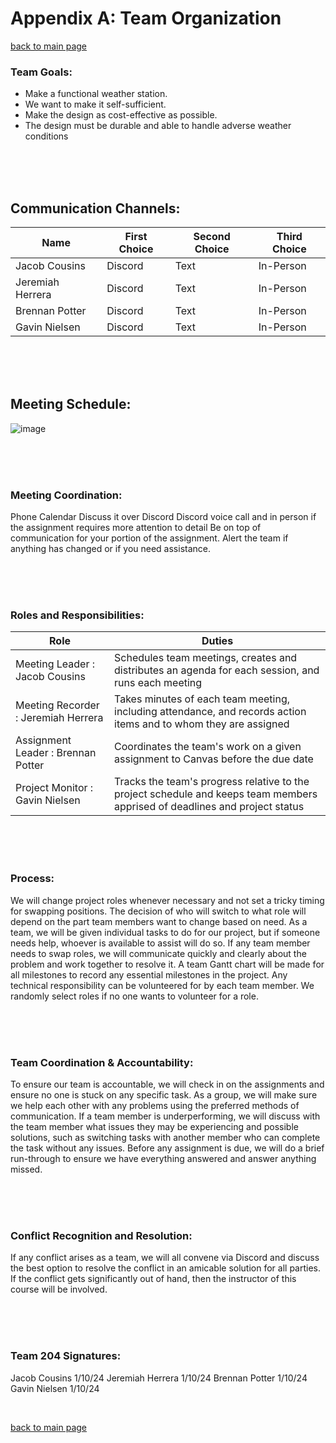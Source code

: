 # Appendix A: Team Organization

[back to main page](/index.md)

### Team Goals:

* Make a functional weather station.
* We want to make it self-sufficient.
* Make the design as cost-effective as possible.
* The design must be durable and able to handle adverse weather conditions

<br>

<br>

<br>

## Communication Channels:

| Name | First Choice | Second Choice | Third Choice |
| ---- | ------------ | ------------- | ------------ | 
| Jacob Cousins | Discord | Text | In-Person |
| Jeremiah Herrera | Discord | Text | In-Person |
| Brennan Potter | Discord | Text | In-Person |
| Gavin Nielsen | Discord | Text | In-Person |

<br>

<br>

<br>


## Meeting Schedule:

![image](https://github.com/EGR-314-Team-204/solarsignal.github.io/assets/157177698/0300b07e-c621-42b0-b83d-2447d21b2e68)

<br>

<br>

<br>


### Meeting Coordination:

Phone Calendar
Discuss it over Discord
Discord voice call and in person if the assignment requires more attention to detail
Be on top of communication for your portion of the assignment. Alert the team if anything has changed or if you need assistance.

<br>

<br>

<br>

### Roles and Responsibilities:
| Role | Duties |
| ---- | ------ |
| Meeting Leader : Jacob Cousins | Schedules team meetings, creates and distributes an agenda for each session, and runs each meeting |
| Meeting Recorder : Jeremiah Herrera | Takes minutes of each team meeting, including attendance, and records action items and to whom they are assigned |
| Assignment Leader : Brennan Potter | Coordinates the team's work on a given assignment to Canvas before the due date |
| Project Monitor : Gavin Nielsen | Tracks the team's progress relative to the project schedule and keeps team members apprised of deadlines and project status |

<br>

<br>

<br>

### Process:

We will change project roles whenever necessary and not set a tricky timing for swapping positions. The decision of who will switch to what role will depend on the part team members want to change based on need. As a team, we will be given individual tasks to do for our project, but if someone needs help, whoever is available to assist will do so. If any team member needs to swap roles, we will communicate quickly and clearly about the problem and work together to resolve it. A team Gantt chart will be made for all milestones to record any essential milestones in the project. Any technical responsibility can be volunteered for by each team member. We randomly select roles if no one wants to volunteer for a role.

<br>

<br>

<br>

### Team Coordination & Accountability:

To ensure our team is accountable, we will check in on the assignments and ensure no one is stuck on any specific task. As a group, we will make sure we help each other with any problems using the preferred methods of communication. If a team member is underperforming, we will discuss with the team member what issues they may be experiencing and possible solutions, such as switching tasks with another member who can complete the task without any issues. Before any assignment is due, we will do a brief run-through to ensure we have everything answered and answer anything missed. 

<br>

<br>

<br>

### Conflict Recognition and Resolution:

If any conflict arises as a team, we will all convene via Discord and discuss the best option to resolve the conflict in an amicable solution for all parties. If the conflict gets significantly out of hand, then the instructor of this course will be involved.

<br>

<br>

<br>

### Team 204 Signatures:

Jacob Cousins 1/10/24
Jeremiah Herrera 1/10/24
Brennan Potter 1/10/24
Gavin Nielsen 1/10/24

<br>

[back to main page](/index.md)
